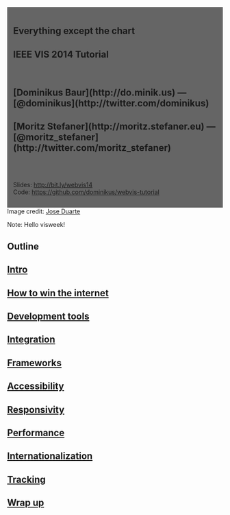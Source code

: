 <section data-background="assets/title.jpg" class="">
<div style="background:rgba(0,0,0,.6); float: left; padding: 1em">
<h1>Everything except the chart</h1>
<h2>IEEE VIS 2014 Tutorial</h2>
<br>
<h2>[Dominikus Baur](http://do.minik.us) — [@dominikus](http://twitter.com/dominikus)</h2>
<h2>[Moritz Stefaner](http://moritz.stefaner.eu) — [@moritz_stefaner](http://twitter.com/moritz_stefaner)</h2>
<br><br>

Slides: http://bit.ly/webvis14
<br>
Code: https://github.com/dominikus/webvis-tutorial
</div>
<div class="credit" style="margin-top: 400px;">Image credit: <a href="https://www.flickr.com/photos/joseduarteq/5570335290/in/set-72157626819118313">Jose Duarte</a></div>

Note:
Hello visweek!
</section>



<section data-background="assets/title.jpg" class="">
<h1>Outline</h1>
<h2><a href="#intro">Intro</a></h2>
<h2><a href="#internet-win">How to win the internet</a></h2>
<h2><a href="#dev-tools">Development tools</a></h2>
<h2><a href="#integration">Integration</a></h2>
<h2><a href="#frameworks">Frameworks</a></h2>
<h2><a href="#accessibility">Accessibility</a></h2>
<h2><a href="#responsivity">Responsivity</a></h2>
<h2><a href="#performance">Performance</a></h2>
<h2><a href="#internationalization">Internationalization</a></h2>
<h2><a href="#tracking">Tracking</a></h2>
<h2><a href="#wrap-up">Wrap up</a></h2>

</section>